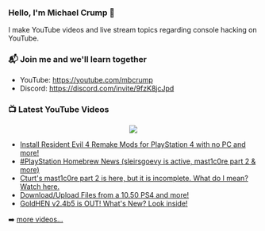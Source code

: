 ### Hello, I'm Michael Crump 👋

I make YouTube videos and live stream topics regarding console hacking on YouTube. 

### 📬 Join me and we'll learn together

- YouTube: https://youtube.com/mbcrump
- Discord: https://discord.com/invite/9fzK8jcJpd

### 📺 Latest YouTube Videos

<div align="center">

[<img src="https://img.shields.io/badge/-Subscribe-red?style=for-the-badge&logo=youtube&logoColor=white"/>](https://www.youtube.com/c/mbcrump?sub_confirmation=1)

</div>

<!-- YOUTUBE:START -->
- [Install Resident Evil 4 Remake Mods for PlayStation 4 with no PC and more!](https://www.youtube.com/watch?v=ChJpcydtzFU)
- [#PlayStation Homebrew News &lpar;sleirsgoevy is active, mast1c0re part 2 &amp; more&rpar;](https://www.youtube.com/watch?v=40vFRvUX978)
- [Cturt&#39;s mast1c0re part 2 is here, but it is incomplete. What do I mean? Watch here.](https://www.youtube.com/watch?v=pJRhstUUWeA)
- [Download/Upload Files from a 10.50 PS4 and more!](https://www.youtube.com/watch?v=rW3r5AGnfNU)
- [GoldHEN v2.4b5 is OUT! What&#39;s New? Look inside!](https://www.youtube.com/watch?v=CbSGT7sbmQY)
<!-- YOUTUBE:END -->

➡️ [more videos...](https://youtube.com/mbcrump)

